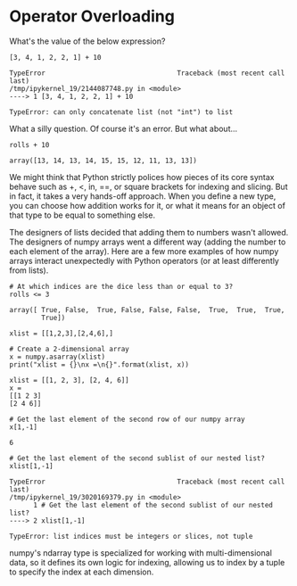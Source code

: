 # Operator Overloading
What's the value of the below expression?

    [3, 4, 1, 2, 2, 1] + 10

    TypeError                                 Traceback (most recent call last)
    /tmp/ipykernel_19/2144087748.py in <module>
    ----> 1 [3, 4, 1, 2, 2, 1] + 10

    TypeError: can only concatenate list (not "int") to list


What a silly question. Of course it's an error.
But what about...

    rolls + 10

    array([13, 14, 13, 14, 15, 15, 12, 11, 13, 13])


We might think that Python strictly polices how pieces of its core syntax behave such as +, <, in, ==, or square brackets for indexing and slicing. But in fact, it takes a very hands-off
approach. When you define a new type, you can choose how addition works for it, or what it means for an object of that type to be equal to something else.

The designers of lists decided that adding them to numbers wasn't allowed. The designers of numpy arrays went a different way (adding the number to each element of the array). Here are a
few more examples of how numpy arrays interact unexpectedly with Python operators (or at least differently from lists).

    # At which indices are the dice less than or equal to 3?
    rolls <= 3

    array([ True, False,  True, False, False, False,  True,  True,  True,
            True])

    xlist = [[1,2,3],[2,4,6],]

    # Create a 2-dimensional array
    x = numpy.asarray(xlist)
    print("xlist = {}\nx =\n{}".format(xlist, x))

    xlist = [[1, 2, 3], [2, 4, 6]]
    x =
    [[1 2 3]
    [2 4 6]]

    # Get the last element of the second row of our numpy array
    x[1,-1]

    6

    # Get the last element of the second sublist of our nested list?
    xlist[1,-1]

    TypeError                                 Traceback (most recent call last)
    /tmp/ipykernel_19/3020169379.py in <module>
          1 # Get the last element of the second sublist of our nested list?
    ----> 2 xlist[1,-1]

    TypeError: list indices must be integers or slices, not tuple


numpy's ndarray type is specialized for working with multi-dimensional data, so it defines its own logic for indexing, allowing us to index by a tuple to specify the index at each
dimension.
